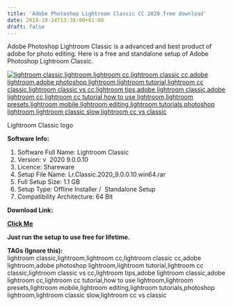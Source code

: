 ```yaml
---
title: 'Adobe Photoshop Lightroom Classic CC 2020 free download'
date: 2019-10-24T13:38:00+01:00
draft: false
---
```


Adobe Photoshop Lightroom Classic is a advanced and best product of adobe for photo editing. Here is a free and standalone setup of Adobe Photoshop Lightroom Classic.  
  
  

[![lightroom classic,lightroom,lightroom cc,lightroom classic cc,adobe lightroom,adobe photoshop lightroom,lightroom tutorial,lightroom cc classic,lightroom classic vs cc,lightroom tips,adobe lightroom classic,adobe lightroom cc,lightroom cc tutorial,how to use lightroom,lightroom presets,lightroom mobile,lightroom editing,lightroom tutorials,photoshop lightroom,lightroom classic slow,lightroom cc vs classic](https://1.bp.blogspot.com/-Gtu-4rAv20I/XbGaC4M4QBI/AAAAAAAAAn4/717iwRMCsHculHk-9GcvyHF6T2QiGKeJwCLcBGAsYHQ/s320/logo%2Bframe1.jpg "lightroom classic,lightroom,lightroom cc,lightroom classic cc,adobe lightroom,adobe photoshop lightroom,lightroom tutorial,lightroom cc classic,lightroom classic vs cc,lightroom tips,adobe lightroom classic,adobe lightroom cc,lightroom cc tutorial,how to use lightroom,lightroom presets,lightroom mobile,lightroom editing,lightroom tutorials,photoshop lightroom,lightroom classic slow,lightroom cc vs classic")](https://1.bp.blogspot.com/-Gtu-4rAv20I/XbGaC4M4QBI/AAAAAAAAAn4/717iwRMCsHculHk-9GcvyHF6T2QiGKeJwCLcBGAsYHQ/s1600/logo%2Bframe1.jpg)

Lightroom Classic logo

  

  

**Software Info:**

1.  Software Full Name: Lightroom Classic
2.  Version: v  2020 9.0.0.10
3.  Licence: Shareware
4.  Setup File Name: Lr.Classic.2020\_9.0.0.10.win64.rar 
5.  Full Setup Size: 1.1 GB
6.  Setup Type: Offline Installer /  Standalone Setup
7.  Compatibility Architecture: 64 Bit 

**Download Link:**

**[Click Me](https://usersdrive.com/06hd75zx4k5r.html)**  
  
  
**Just run the setup to use free for lifetime.**  
  
  
  

  

**TAGs (Ignore this):**  
lightroom classic,lightroom,lightroom cc,lightroom classic cc,adobe lightroom,adobe photoshop lightroom,lightroom tutorial,lightroom cc classic,lightroom classic vs cc,lightroom tips,adobe lightroom classic,adobe lightroom cc,lightroom cc tutorial,how to use lightroom,lightroom presets,lightroom mobile,lightroom editing,lightroom tutorials,photoshop lightroom,lightroom classic slow,lightroom cc vs classic